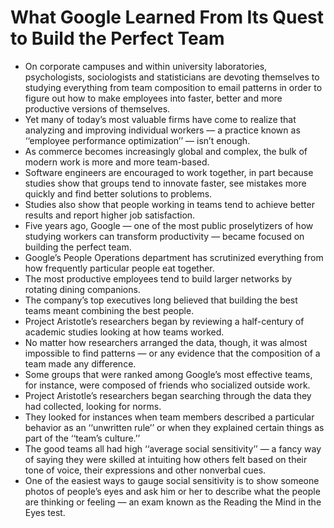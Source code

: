 # What Google Learned From Its Quest to Build the Perfect Team
- On corporate campuses and within university laboratories, psychologists, sociologists and statisticians are devoting themselves to studying everything from team composition to email patterns in order to figure out how to make employees into faster, better and more productive versions of themselves.
- Yet many of today’s most valuable firms have come to realize that analyzing and improving individual workers ­— a practice known as ‘‘employee performance optimization’’ — isn’t enough.
- As commerce becomes increasingly global and complex, the bulk of modern work is more and more team-based.
- Software engineers are encouraged to work together, in part because studies show that groups tend to innovate faster, see mistakes more quickly and find better solutions to problems.
- Studies also show that people working in teams tend to achieve better results and report higher job satisfaction. 
- Five years ago, Google — one of the most public proselytizers of how studying workers can transform productivity — became focused on building the perfect team. 
- Google’s People Operations department has scrutinized everything from how frequently particular people eat together.
- The most productive employees tend to build larger networks by rotating dining companions.
- The company’s top executives long believed that building the best teams meant combining the best people.
- Project Aristotle’s researchers began by reviewing a half-century of academic studies looking at how teams worked.
- No matter how researchers arranged the data, though, it was almost impossible to find patterns — or any evidence that the composition of a team made any difference. 
- Some groups that were ranked among Google’s most effective teams, for instance, were composed of friends who socialized outside work. 
- Project Aristotle’s researchers began searching through the data they had collected, looking for norms. 
- They looked for instances when team members described a particular behavior as an ‘‘unwritten rule’’ or when they explained certain things as part of the ‘‘team’s culture.’’
- The good teams all had high ‘‘average social sensitivity’’ — a fancy way of saying they were skilled at intuiting how others felt based on their tone of voice, their expressions and other nonverbal cues.
- One of the easiest ways to gauge social sensitivity is to show someone photos of people’s eyes and ask him or her to describe what the people are thinking or feeling — an exam known as the Reading the Mind in the Eyes test. 
